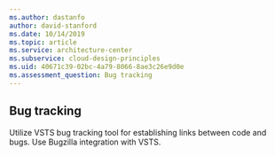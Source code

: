 ```yaml
---
ms.author: dastanfo
author: david-stanford
ms.date: 10/14/2019
ms.topic: article
ms.service: architecture-center
ms.subservice: cloud-design-principles
ms.uid: 40671c39-02bc-4a79-8066-8ae3c26e9d0e
ms.assessment_question: Bug tracking
---
```

## Bug tracking

Utilize VSTS bug tracking tool for establishing links between code and bugs. Use Bugzilla integration with VSTS.
